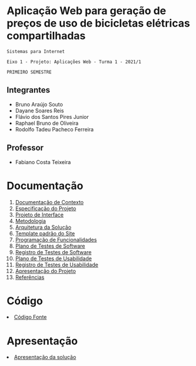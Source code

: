 # Aplicação Web para geração de preços de uso de bicicletas elétricas compartilhadas

`Sistemas para Internet`

`Eixo 1 - Projeto: Aplicações Web - Turma 1 - 2021/1`

`PRIMEIRO SEMESTRE`

## Integrantes

- Bruno Araújo Souto
- Dayane Soares Reis
- Flávio dos Santos Pires Junior
- Raphael Bruno de Oliveira
- Rodolfo Tadeu Pacheco Ferreira

## Professor

- Fabiano Costa Teixeira

# Documentação

<ol>
<li><a href="docs/1-Documentação de Contexto.md"> Documentação de Contexto</a></li>
<li><a href="docs/2-Especificação do Projeto.md"> Especificação do Projeto</a></li>
<li><a href="docs/3-Projeto de Interface.md"> Projeto de Interface</a></li>
<li><a href="docs/4-Metodologia.md"> Metodologia</a></li>
<li><a href="docs/5-Arquitetura da Solução.md"> Arquitetura da Solução</a></li>
<li><a href="docs/6-Template padrão do Site.md"> Template padrão do Site</a></li>
<li><a href="docs/7-Programação de Funcionalidades.md"> Programação de Funcionalidades</a></li>
<li><a href="docs/8-Plano de Testes de Software.md"> Plano de Testes de Software</a></li>
<li><a href="docs/9-Registro de Testes de Software.md"> Registro de Testes de Software</a></li>
<li><a href="docs/10-Plano de Testes de Usabilidade.md"> Plano de Testes de Usabilidade</a></li>
<li><a href="docs/11-Registro de Testes de Usabilidade.md"> Registro de Testes de Usabilidade</a></li>
<li><a href="docs/12-Apresentação do Projeto.md"> Apresentação do Projeto</a></li>
<li><a href="docs/13-Referências.md"> Referências</a></li>
</ol>

# Código


<li><a href="src"> Código Fonte</a></li>


# Apresentação

<li><a href="presentation/README.md"> Apresentação da solução</a></li>

